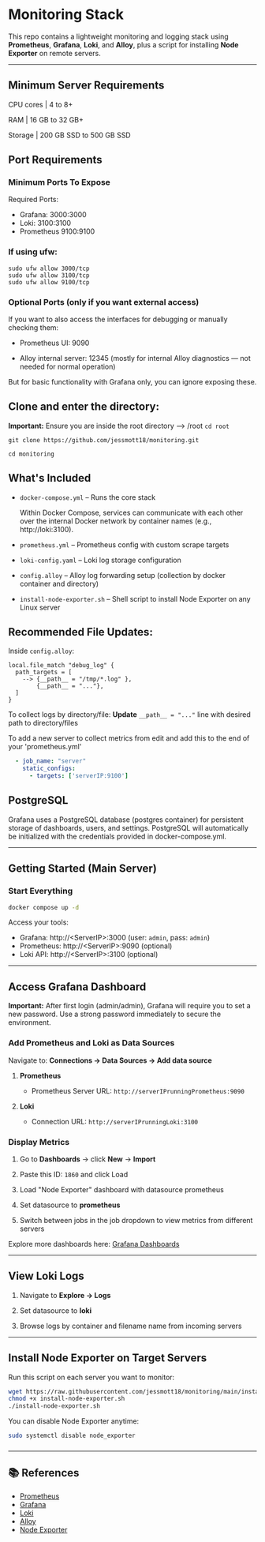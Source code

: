 # Monitoring Stack

This repo contains a lightweight monitoring and logging stack using **Prometheus**, **Grafana**, **Loki**, and **Alloy**, plus a script for installing **Node Exporter** on remote servers.

---
## Minimum Server Requirements
CPU cores | 4 to 8+

RAM | 16 GB to 32 GB+

Storage | 200 GB SSD to 500 GB SSD

## Port Requirements
### Minimum Ports To Expose
Required Ports:

  - Grafana: 3000:3000
  - Loki: 3100:3100
  - Prometheus 9100:9100

### If using ufw: 
```
sudo ufw allow 3000/tcp
sudo ufw allow 3100/tcp
sudo ufw allow 9100/tcp
```

### Optional Ports (only if you want external access)
If you want to also access the interfaces for debugging or manually checking them:

  - Prometheus UI: 9090

  - Alloy internal server: 12345 (mostly for internal Alloy diagnostics — not needed for normal operation)

  But for basic functionality with Grafana only, you can ignore exposing these.

## Clone and enter the directory:

**Important:** Ensure you are inside the root directory --> /root
``cd root``

```
git clone https://github.com/jessmott18/monitoring.git 
```

```
cd monitoring
```

## What's Included

- `docker-compose.yml` – Runs the core stack

  Within Docker Compose, services can communicate with each other over the internal Docker network by container names (e.g., http://loki:3100).
- `prometheus.yml` – Prometheus config with custom scrape targets
- `loki-config.yaml` – Loki log storage configuration
- `config.alloy` – Alloy log forwarding setup (collection by docker container and directory)
- `install-node-exporter.sh` – Shell script to install Node Exporter on any Linux server

## Recommended File Updates:
Inside `config.alloy`:
```
local.file_match "debug_log" {
  path_targets = [
    --> {__path__ = "/tmp/*.log" },
        {__path__ = "..."},
  ]
}
```
To collect logs by directory/file: **Update** `__path__ = "..."`  line with desired path to directory/files

To add a new server to collect metrics from edit and add this to the end of your 'prometheus.yml'

```yaml
  - job_name: "server"
    static_configs:
      - targets: ['serverIP:9100']
```

## PostgreSQL
Grafana uses a PostgreSQL database (postgres container) for persistent storage of dashboards, users, and settings. PostgreSQL will automatically be initialized with the credentials provided in docker-compose.yml.

---

##  Getting Started (Main Server)

### Start Everything

```bash
docker compose up -d
```

Access your tools:

- Grafana: http://\<ServerIP>:3000 (user: `admin`, pass: `admin`)
- Prometheus: http\://\<ServerIP>:9090 (optional)
- Loki API: http://\<ServerIP>:3100    (optional)

---

## Access Grafana Dashboard

**Important:** After first login (admin/admin), Grafana will require you to set a new password. Use a strong password immediately to secure the environment.

### Add Prometheus and Loki as Data Sources

Navigate to: **Connections → Data Sources → Add data source**

1. **Prometheus**
    
    - Prometheus Server URL: `http://serverIPrunningPrometheus:9090`
        
2. **Loki**
    
    - Connection URL: `http://serverIPrunningLoki:3100`
        

### Display Metrics

1. Go to **Dashboards** → click **New** → **Import**
    
2. Paste this ID: `1860` and click Load
    
3. Load "Node Exporter" dashboard with datasource prometheus
    
4. Set datasource to **prometheus**
    
5. Switch between jobs in the job dropdown to view metrics from different servers
    

Explore more dashboards here: [Grafana Dashboards](https://grafana.com/grafana/dashboards/)

---

## View Loki Logs

1. Navigate to **Explore → Logs**
    
2. Set datasource to **loki**
    
3. Browse logs by container and filename name from incoming servers

---


##  Install Node Exporter on Target Servers

Run this script on each server you want to monitor:

```bash
wget https://raw.githubusercontent.com/jessmott18/monitoring/main/install-node-exporter.sh
chmod +x install-node-exporter.sh
./install-node-exporter.sh
```
You can disable Node Exporter anytime:

```bash
sudo systemctl disable node_exporter
```



###

---

## 📚 References

- [Prometheus](https://prometheus.io/)
- [Grafana](https://grafana.com/)
- [Loki](https://grafana.com/oss/loki/)
- [Alloy](https://grafana.com/oss/alloy/)
- [Node Exporter](https://github.com/prometheus/node_exporter)

